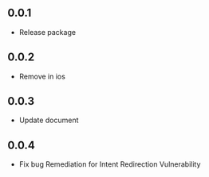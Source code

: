 ## 0.0.1

* Release package

## 0.0.2

* Remove in ios

## 0.0.3

* Update document

## 0.0.4

* Fix bug Remediation for Intent Redirection Vulnerability